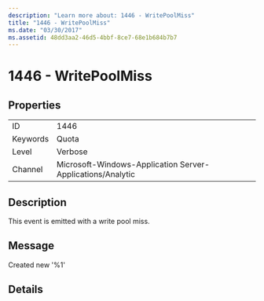 ```yaml
---
description: "Learn more about: 1446 - WritePoolMiss"
title: "1446 - WritePoolMiss"
ms.date: "03/30/2017"
ms.assetid: 48dd3aa2-46d5-4bbf-8ce7-68e1b684b7b7
---
```

# 1446 - WritePoolMiss

## Properties  
  
|||  
|-|-|  
|ID|1446|  
|Keywords|Quota|  
|Level|Verbose|  
|Channel|Microsoft-Windows-Application Server-Applications/Analytic|  
  
## Description  

 This event is emitted with a write pool miss.  
  
## Message  

 Created new '%1'  
  
## Details
